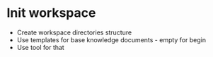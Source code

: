 # Init workspace
 - Create workspace directories structure
 - Use templates for base knowledge documents - empty for begin
 - Use tool for that
